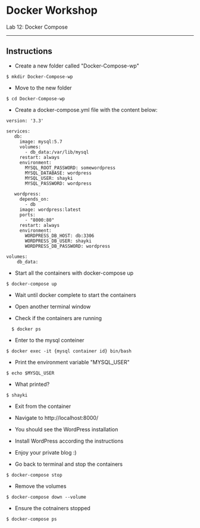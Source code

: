 # Docker Workshop
Lab 12: Docker Compose

---

## Instructions

 - Create a new folder called "Docker-Compose-wp"
```
$ mkdir Docker-Compose-wp
```

 - Move to the new folder
```
$ cd Docker-Compose-wp
```

 - Create a docker-compose.yml file with the content below:
 
```
version: '3.3'

services:
   db:
     image: mysql:5.7
     volumes:
       - db_data:/var/lib/mysql
     restart: always
     environment:
       MYSQL_ROOT_PASSWORD: somewordpress
       MYSQL_DATABASE: wordpress
       MYSQL_USER: shayki
       MYSQL_PASSWORD: wordpress

   wordpress:
     depends_on:
       - db
     image: wordpress:latest
     ports:
       - "8000:80"
     restart: always
     environment:
       WORDPRESS_DB_HOST: db:3306
       WORDPRESS_DB_USER: shayki
       WORDPRESS_DB_PASSWORD: wordpress

volumes:
    db_data:
```
 
 - Start all the containers with docker-compose up
```
$ docker-compose up
```
 
 - Wait until docker complete to start the containers
  
 - Open another terminal window
  
 - Check if the containers are running
```
  $ docker ps
```

 - Enter to the mysql conteiner
```
$ docker exec -it {mysql container id} bin/bash
```
 
 - Print the environment variable "MYSQL_USER"
```
$ echo $MYSQL_USER
```

 - What printed?
```
$ shayki
```

 - Exit from the container

 - Navigate to http://localhost:8000/
  
 - You should see the WordPress installation
  
 - Install WordPress according the instructions
  
 - Enjoy your private blog :)
  
 - Go back to terminal and stop the containers
```
$ docker-compose stop
```
 - Remove the volumes
```
$ docker-compose down --volume
```

 - Ensure the cotnainers stopped
```
$ docker-compose ps
```

  
  
  